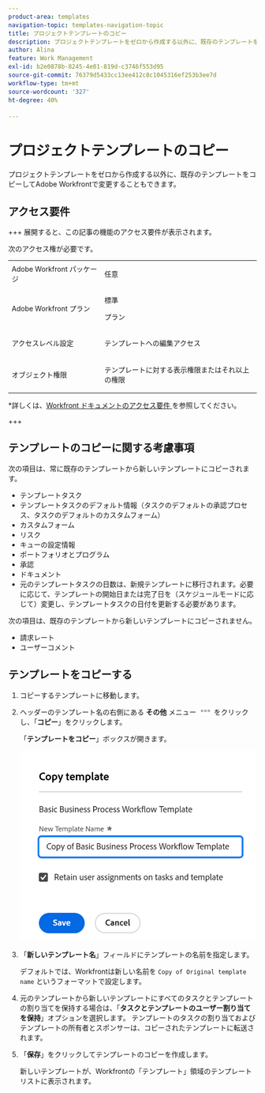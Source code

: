 ```yaml
---
product-area: templates
navigation-topic: templates-navigation-topic
title: プロジェクトテンプレートのコピー
description: プロジェクトテンプレートをゼロから作成する以外に、既存のテンプレートをコピーして変更することもできます。
author: Alina
feature: Work Management
exl-id: b2e0878b-8245-4e01-819d-c3746f553d95
source-git-commit: 76379d5433cc13ee412c8c1045316ef253b3ee7d
workflow-type: tm+mt
source-wordcount: '327'
ht-degree: 40%

---
```


# プロジェクトテンプレートのコピー

<!--Audited: 5/2025-->

プロジェクトテンプレートをゼロから作成する以外に、既存のテンプレートをコピーしてAdobe Workfrontで変更することもできます。

## アクセス要件

+++ 展開すると、この記事の機能のアクセス要件が表示されます。 

次のアクセス権が必要です。

<table style="table-layout:auto"> 
 <col> 
 <col> 
 <tbody> 
  <tr> 
   <td role="rowheader">Adobe Workfront パッケージ</td> 
   <td> <p>任意 </p> </td> 
  </tr> 
  <tr> 
   <td role="rowheader">Adobe Workfront プラン</td> 
   <td><p>標準</p> 
   <p>プラン</p> </td> 
  </tr> 
  <tr> 
   <td role="rowheader">アクセスレベル設定</td> 
   <td> <p>テンプレートへの編集アクセス</p> </td> 
  </tr> 
  <tr> 
   <td role="rowheader">オブジェクト権限</td> 
   <td> <p>テンプレートに対する表示権限またはそれ以上の権限</p>  </td> 
  </tr> 
 </tbody> 
</table>

*詳しくは、[Workfront ドキュメントのアクセス要件 ](/help/quicksilver/administration-and-setup/add-users/access-levels-and-object-permissions/access-level-requirements-in-documentation.md) を参照してください。

+++

<!--Old:

 <col> 
 <col> 
 <tbody> 
  <tr> 
   <td role="rowheader">Adobe Workfront plan</td> 
   <td> <p>Any </p> </td> 
  </tr> 
  <tr> 
   <td role="rowheader">Adobe Workfront license*</td> 
   <td><p>New: Standard</p> 
   <p>Current: Plan </p> </td> 
  </tr> 
  <tr> 
   <td role="rowheader">Access level configurations</td> 
   <td> <p>Edit access to Templates</p> </td> 
  </tr> 
  <tr> 
   <td role="rowheader">Object permissions</td> 
   <td> <p>View or higher permissions to a template</p>  </td> 
  </tr> 
 </tbody> 
</table>-->

## テンプレートのコピーに関する考慮事項

次の項目は、常に既存のテンプレートから新しいテンプレートにコピーされます。

* テンプレートタスク
* テンプレートタスクのデフォルト情報（タスクのデフォルトの承認プロセス、タスクのデフォルトのカスタムフォーム）
* カスタムフォーム
* リスク
* キューの設定情報
* ポートフォリオとプログラム
* 承認
* ドキュメント
* 元のテンプレートタスクの日数は、新規テンプレートに移行されます。必要に応じて、テンプレートの開始日または完了日を（スケジュールモードに応じて）変更し、テンプレートタスクの日付を更新する必要があります。

次の項目は、既存のテンプレートから新しいテンプレートにコピーされません。

* 請求レート
* ユーザーコメント

## テンプレートをコピーする

<!--ensure steps and casing on the fields and buttons is accurate with unshim-->

1. コピーするテンプレートに移動します。
1. ヘッダーのテンプレート名の右側にある **その他** メニュー ![ その他アイコン ](assets/more-icon.png) をクリックし、「**コピー**」をクリックします。

   「**テンプレートをコピー**」ボックスが開きます。

   ![ 「テンプレートをコピー」ボックス ](assets/copy-template-box.png)

1. 「**新しいテンプレート名**」フィールドにテンプレートの名前を指定します。

   デフォルトでは、Workfrontは新しい名前を `Copy of Original template name` というフォーマットで設定します。

1. 元のテンプレートから新しいテンプレートにすべてのタスクとテンプレートの割り当てを保持する場合は、「**タスクとテンプレートのユーザー割り当てを保持**」オプションを選択します。 テンプレートのタスクの割り当ておよびテンプレートの所有者とスポンサーは、コピーされたテンプレートに転送されます。
1. 「**保存**」をクリックしてテンプレートのコピーを作成します。

   新しいテンプレートが、Workfrontの「テンプレート」領域のテンプレートリストに表示されます。
